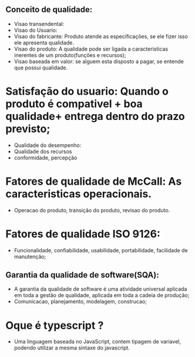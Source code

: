 ## Conceito de qualidade:
- Visao transendental:
- Visao do Usuario: 
- Visao do fabricante: Produto atende as especificações, se ele fizer isso ele apresenta qualidade.
- Visao do produto: A qualidade pode ser ligada a caracteristicas inerentes de um produto(funções e recursos);
- Visao baseada em valor: se alguem esta disposto a pagar, se entende que possui qualidade.

# Satisfação do usuario: Quando o produto é compativel + boa qualidade+ entrega dentro do prazo previsto;
- Qualidade do desempenho:
- Qualidade dos recursos
- conformidade, percepção

# Fatores de qualidade de McCall: As caracteristicas operacionais.
- Operacao do produto, transição do produto, revisao do produto.

# Fatores de qualidade ISO 9126:
- Funcionalidade, confiabilidade, usabilidade, portabilidade, facilidade de manutenção;

## Garantia da qualidade de software(SQA):
- A garantia da qualidade de software é uma atividade universal aplicada em toda a gestão de qualidade, aplicada em toda a cadeia de produção;
- Comunicacao, planejamento, modelagem, construcao;

# Oque é typescript ? 
- Uma linguagem baseada no JavaScript, contem tipagem de variavel, podendo utilizar a mesma sintaxe do javascript.


